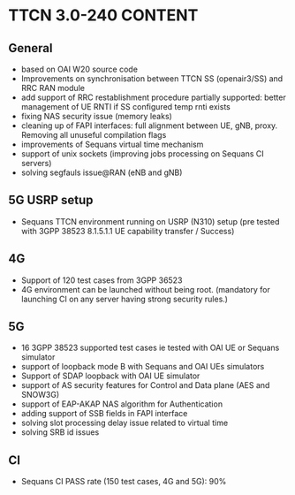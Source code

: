 # **TTCN 3.0-240 CONTENT**

## **General**

- based on OAI W20 source code
- Improvements on synchronisation between TTCN SS (openair3/SS) and RRC RAN module
- add support of RRC restablishment procedure partially supported: better management of UE RNTI if SS configured temp rnti exists
- fixing NAS security issue (memory leaks)
- cleaning up of FAPI interfaces: full alignment between UE, gNB, proxy. Removing all unuseful compilation flags 
- improvements of Sequans virtual time mechanism
- support of unix sockets (improving jobs processing on Sequans CI servers)
- solving segfauls issue@RAN (eNB and gNB)

## **5G USRP setup**

- Sequans TTCN environment running on USRP (N310) setup (pre tested with 3GPP 38523 8.1.5.1.1 UE capability transfer / Success)

## **4G**

- Support of 120 test cases from 3GPP 36523
- 4G environment can be launched without being root. (mandatory for launching CI on any server having strong security rules.)

## **5G**

- 16 3GPP 38523 supported test cases ie tested with OAI UE or Sequans simulator
- support of loopback mode B with Sequans and OAI UEs simulators
- Support of SDAP loopback with OAI UE simulator
- support of AS security features for Control and Data plane (AES and SNOW3G)
- support of EAP-AKAP NAS algorithm for Authentication
- adding support of SSB fields in FAPI interface
- solving slot processing delay issue related to virtual time
- solving SRB id issues

## **CI**

- Sequans CI PASS rate (150 test cases, 4G and 5G): 90%

